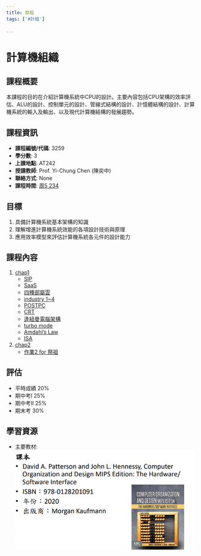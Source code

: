 ```yaml
---
title: 祭祖
tags: ['#計組']

---
```


# 計算機組織

## 課程概要
本課程的目的在介紹計算機系統中CPU的設計。主要內容包括CPU架構的效率評估、ALU的設計、控制單元的設計、管線式結構的設計、計憶體結構的設計、計算機系統的輸入及輸出、以及現代計算機結構的發展趨勢。

## 課程資訊
- **課程編號/代碼**: 3259
- **學分數**: 3
- **上課地點**: AT242
- **授課教師**: Prof. Yi-Chung Chen (陳奕中)
- **聯絡方式**: None
- **課程時間**: [周5 234](/NzV-a9tGRX-__mPE58OdLQ)

## 目標
1. 具備計算機系統基本架構的知識
2. 理解增進計算機系統效能的各項設計技術與原理
3. 應用效率模型來評估計算機系統各元件的設計能力

## 課程內容
1. [chap1](/chap1.md)
    - [SIP](/SIP.md)
    - [SaaS](/SaaS.md)
    - [四種部屬雲](/四種部屬雲.md)
    - [industry 1~4](/industry.md)
    - [POSTPC](/POSTPC.md)
    - [CRT](/CRT.md)
    - [逢紐曼電腦架構](/馮紐曼.md)
    - [turbo mode](/turbo%20mode.md) 
    - [Amdahl’s Law](/Amdahl’s%20Law.md)
    - [ISA](/ISA.md) 
2. [chap2](/chap2.md)
	- [作業2 for 祭祖](/作業2%20for%20祭祖.md)

## 評估
- 平時成績 20% 
- 期中考I 25% 
- 期中考II 25% 
- 期末考 30% 

## 學習資源
- 主要教材: 
![](image/H1_f8oMza.png)



